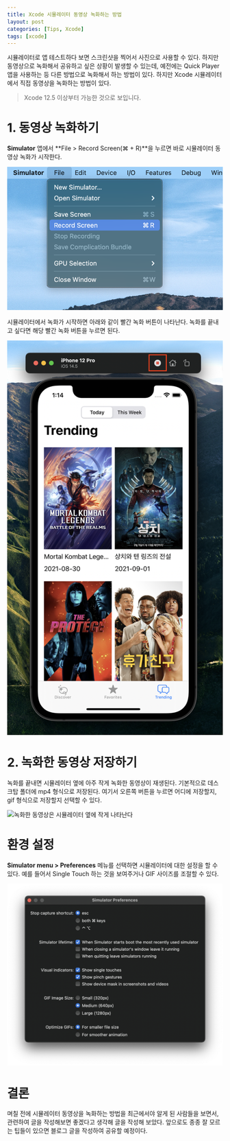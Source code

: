 ```yaml
---
title: Xcode 시뮬레이터 동영상 녹화하는 방법
layout: post
categories: [Tips, Xcode]
tags: [xcode]
---
```


시뮬레이터로 앱 테스트하다 보면 스크린샷을 찍어서 사진으로 사용할 수 있다. 하지만 동영상으로 녹화해서 공유하고 싶은 상황이 발생할 수 있는데, 예전에는 Quick Player 앱을 사용하는 등 다른 방법으로 녹화해서 하는 방법이 있다. 하지만 Xcode 시뮬레이터에서 직접 동영상을 녹화하는 방법이 있다.

> Xcode 12.5 이상부터 가능한 것으로 보입니다.

# 1. 동영상 녹화하기

**Simulator** 앱에서 **File > Record Screen(⌘ + R)**을 누르면 바로 시뮬레이터 동영상 녹화가 시작한다.

![시뮬레이터 앱에서 File > Record Screen 메뉴](/assets/img/2021/09/02/image1.png)

시뮬레이터에서 녹화가 시작하면 아래와 같이 빨간 녹화 버튼이 나타난다. 녹화를 끝내고 싶다면 해당 빨간 녹화 버튼을 누르면 된다.

![시뮬레이터 상단에 나타나는 녹화 버튼](/assets/img/2021/09/02/image2.png)

# 2. 녹화한 동영상 저장하기

녹화를 끝내면 시뮬레이터 옆에 아주 작게 녹화한 동영상이 재생된다. 기본적으로 데스크탑 폴더에 mp4 형식으로 저장된다. 여기서 오른쪽 버튼을 누르면 어디에 저장할지, gif 형식으로 저장할지 선택할 수 있다.

![녹화한 동영상은 시뮬레이터 옆에 작게 나타난다](/assets/img/2021/09/02/image3.png)

# 환경 설정

**Simulator menu > Preferences** 메뉴를 선택하면 시뮬레이터에 대한 설정을 할 수 있다. 예를 들어서 Single Touch 하는 것을 보여주거나 GIF 사이즈를 조절할 수 있다.

![시뮬레이터의 설정을 할 수 있는 Preference 창](/assets/img/2021/09/02/image4.png)

# 결론

며칠 전에 시뮬레이터 동영상을 녹화하는 방법을 최근에서야 알게 된 사람들을 보면서, 관련하여 글을 작성해보면 좋겠다고 생각해 글을 작성해 보았다. 앞으로도 종종 잘 모르는 팁들이 있으면 블로그 글을 작성하여 공유할 예정이다.